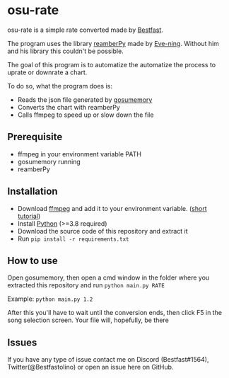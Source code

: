 # osu-rate

osu-rate is a simple  rate converted made by [Bestfast](https://github.com/Bestfast).

The program uses the library [reamberPy](https://github.com/Eve-ning/reamberPy) made by [Eve-ning](https://github.com/Eve-ning). Without him and his library this couldn't be possible.

The goal of this program is to automatize the automatize the process to uprate or downrate a chart.

To do so, what the program does is:

- Reads the json file generated by [gosumemory](https://github.com/l3lackShark/gosumemory)
- Converts the chart with reamberPy
- Calls ffmpeg to speed up or slow down the file

## Prerequisite
- ffmpeg in your environment variable PATH
- gosumemory running
- reamberPy 

## Installation
- Download [ffmpeg](https://github.com/BtbN/FFmpeg-Builds/releases/latest) and add it to your environment variable. ([short tutorial](https://helpdeskgeek.com/windows-10/add-windows-path-environment-variable/))
- Install [Python](https://www.python.org/downloads/) (>=3.8 required)
- Download the source code of this repository and extract it
- Run ``pip install -r requirements.txt``

## How to use
Open gosumemory, then open a cmd window in the folder where you extracted this repository and run ``python main.py RATE``

Example: ``python main.py 1.2``

After this you'll have to wait until the conversion ends, then click F5 in the song selection screen. Your file will, hopefully, be there

## Issues
If you have any type of issue contact me on Discord (Bestfast#1564), Twitter(@Bestfastolino) or open an issue here on GitHub.
